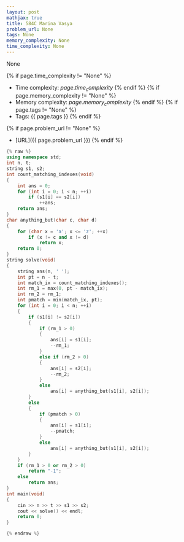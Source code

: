 ```yaml
---
layout: post
mathjax: true
title: 584C Marina Vasya
problem_url: None
tags: None
memory_complexity: None
time_complexity: None
---
```


None


{% if page.time_complexity != "None" %}
- Time complexity: ${{ page.time_complexity }}$
{% endif %}
{% if page.memory_complexity != "None" %}
- Memory complexity: ${{ page.memory_complexity }}$
{% endif %}
{% if page.tags != "None" %}
- Tags: {{ page.tags }}
{% endif %}

{% if page.problem_url != "None" %}
- [URL]({{ page.problem_url }})
{% endif %}

```cpp
{% raw %}
using namespace std;
int n, t;
string s1, s2;
int count_matching_indexes(void)
{
    int ans = 0;
    for (int i = 0; i < n; ++i)
        if (s1[i] == s2[i])
            ++ans;
    return ans;
}
char anything_but(char c, char d)
{
    for (char x = 'a'; x <= 'z'; ++x)
        if (x != c and x != d)
            return x;
    return 0;
}
string solve(void)
{
    string ans(n, ' ');
    int pt = n - t;
    int match_ix = count_matching_indexes();
    int rm_1 = max(0, pt - match_ix);
    int rm_2 = rm_1;
    int pmatch = min(match_ix, pt);
    for (int i = 0; i < n; ++i)
    {
        if (s1[i] != s2[i])
        {
            if (rm_1 > 0)
            {
                ans[i] = s1[i];
                --rm_1;
            }
            else if (rm_2 > 0)
            {
                ans[i] = s2[i];
                --rm_2;
            }
            else
                ans[i] = anything_but(s1[i], s2[i]);
        }
        else
        {
            if (pmatch > 0)
            {
                ans[i] = s1[i];
                --pmatch;
            }
            else
                ans[i] = anything_but(s1[i], s2[i]);
        }
    }
    if (rm_1 > 0 or rm_2 > 0)
        return "-1";
    else
        return ans;
}
int main(void)
{
    cin >> n >> t >> s1 >> s2;
    cout << solve() << endl;
    return 0;
}

{% endraw %}
```